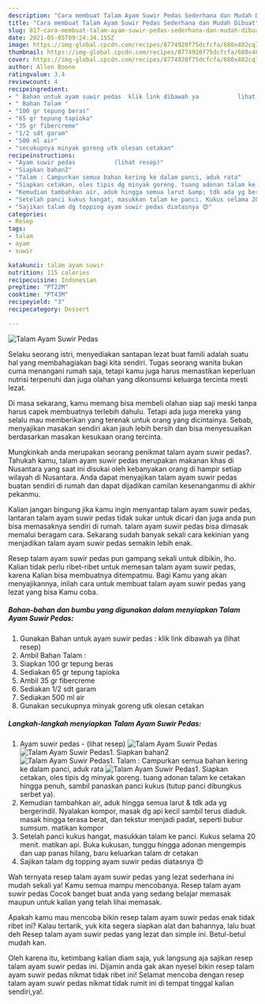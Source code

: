 ```yaml
---
description: "Cara membuat Talam Ayam Suwir Pedas Sederhana dan Mudah Dibuat"
title: "Cara membuat Talam Ayam Suwir Pedas Sederhana dan Mudah Dibuat"
slug: 817-cara-membuat-talam-ayam-suwir-pedas-sederhana-dan-mudah-dibuat
date: 2021-05-05T09:24:34.155Z
image: https://img-global.cpcdn.com/recipes/8774920f75dcfcfa/680x482cq70/talam-ayam-suwir-pedas-foto-resep-utama.jpg
thumbnail: https://img-global.cpcdn.com/recipes/8774920f75dcfcfa/680x482cq70/talam-ayam-suwir-pedas-foto-resep-utama.jpg
cover: https://img-global.cpcdn.com/recipes/8774920f75dcfcfa/680x482cq70/talam-ayam-suwir-pedas-foto-resep-utama.jpg
author: Allen Boone
ratingvalue: 3.4
reviewcount: 4
recipeingredient:
- " Bahan untuk ayam suwir pedas  klik link dibawah ya           lihat resep"
- " Bahan Talam "
- "100 gr tepung beras"
- "65 gr tepung tapioka"
- "35 gr fibercreme"
- "1/2 sdt garam"
- "500 ml air"
- "secukupnya minyak goreng utk olesan cetakan"
recipeinstructions:
- "Ayam suwir pedas           (lihat resep)"
- "Siapkan bahan2"
- "Talam : Campurkan semua bahan kering ke dalam panci, aduk rata"
- "Siapkan cetakan, oles tipis dg minyak goreng. tuang adonan talam ke cetakan hingga penuh, sambil panaskan panci kukus (tutup panci dibungkus serbet ya)."
- "Kemudian tambahkan air, aduk hingga semua larut &amp; tdk ada yg bergerindil. Nyalakan kompor, masak dg api kecil sambil terus diaduk. masak hingga terasa berat, dan tekstur menjadi padat, seperti bubur sumsum. matikan kompor"
- "Setelah panci kukus hangat, masukkan talam ke panci. Kukus selama 20 menit. matikan api. Buka kukusan, tunggu hingga adonan mengempis dan uap panas hilang, baru keluarkan talam dr cetakan"
- "Sajikan talam dg topping ayam suwir pedas diatasnya 😍"
categories:
- Resep
tags:
- talam
- ayam
- suwir

katakunci: talam ayam suwir 
nutrition: 115 calories
recipecuisine: Indonesian
preptime: "PT22M"
cooktime: "PT43M"
recipeyield: "3"
recipecategory: Dessert

---
```



![Talam Ayam Suwir Pedas](https://img-global.cpcdn.com/recipes/8774920f75dcfcfa/680x482cq70/talam-ayam-suwir-pedas-foto-resep-utama.jpg)

Selaku seorang istri, menyediakan santapan lezat buat famili adalah suatu hal yang membahagiakan bagi kita sendiri. Tugas seorang  wanita bukan cuma menangani rumah saja, tetapi kamu juga harus memastikan keperluan nutrisi terpenuhi dan juga olahan yang dikonsumsi keluarga tercinta mesti lezat.

Di masa  sekarang, kamu memang bisa membeli olahan siap saji meski tanpa harus capek membuatnya terlebih dahulu. Tetapi ada juga mereka yang selalu mau memberikan yang terenak untuk orang yang dicintainya. Sebab, menyajikan masakan sendiri akan jauh lebih bersih dan bisa menyesuaikan berdasarkan masakan kesukaan orang tercinta. 



Mungkinkah anda merupakan seorang penikmat talam ayam suwir pedas?. Tahukah kamu, talam ayam suwir pedas merupakan makanan khas di Nusantara yang saat ini disukai oleh kebanyakan orang di hampir setiap wilayah di Nusantara. Anda dapat menyajikan talam ayam suwir pedas buatan sendiri di rumah dan dapat dijadikan camilan kesenanganmu di akhir pekanmu.

Kalian jangan bingung jika kamu ingin menyantap talam ayam suwir pedas, lantaran talam ayam suwir pedas tidak sukar untuk dicari dan juga anda pun bisa memasaknya sendiri di rumah. talam ayam suwir pedas bisa dimasak memalui beragam cara. Sekarang sudah banyak sekali cara kekinian yang menjadikan talam ayam suwir pedas semakin lebih enak.

Resep talam ayam suwir pedas pun gampang sekali untuk dibikin, lho. Kalian tidak perlu ribet-ribet untuk memesan talam ayam suwir pedas, karena Kalian bisa membuatnya ditempatmu. Bagi Kamu yang akan menyajikannya, inilah cara untuk membuat talam ayam suwir pedas yang lezat yang bisa Kamu coba.

<!--inarticleads1-->

##### Bahan-bahan dan bumbu yang digunakan dalam menyiapkan Talam Ayam Suwir Pedas:

1. Gunakan  Bahan untuk ayam suwir pedas : klik link dibawah ya           (lihat resep)
1. Ambil  Bahan Talam :
1. Siapkan 100 gr tepung beras
1. Sediakan 65 gr tepung tapioka
1. Ambil 35 gr fibercreme
1. Sediakan 1/2 sdt garam
1. Sediakan 500 ml air
1. Gunakan secukupnya minyak goreng utk olesan cetakan




<!--inarticleads2-->

##### Langkah-langkah menyiapkan Talam Ayam Suwir Pedas:

1. Ayam suwir pedas -           (lihat resep)
<img src="https://img-global.cpcdn.com/steps/298646bfc7bac2dc/160x128cq70/talam-ayam-suwir-pedas-langkah-memasak-1-foto.jpg" alt="Talam Ayam Suwir Pedas"><img src="https://img-global.cpcdn.com/steps/f935d0b00114f626/160x128cq70/talam-ayam-suwir-pedas-langkah-memasak-1-foto.jpg" alt="Talam Ayam Suwir Pedas">1. Siapkan bahan2
<img src="https://img-global.cpcdn.com/steps/935411580bd1835a/160x128cq70/talam-ayam-suwir-pedas-langkah-memasak-2-foto.jpg" alt="Talam Ayam Suwir Pedas">1. Talam : Campurkan semua bahan kering ke dalam panci, aduk rata
<img src="https://img-global.cpcdn.com/steps/1cb64acf389fc356/160x128cq70/talam-ayam-suwir-pedas-langkah-memasak-3-foto.jpg" alt="Talam Ayam Suwir Pedas">1. Siapkan cetakan, oles tipis dg minyak goreng. tuang adonan talam ke cetakan hingga penuh, sambil panaskan panci kukus (tutup panci dibungkus serbet ya).
1. Kemudian tambahkan air, aduk hingga semua larut &amp; tdk ada yg bergerindil. Nyalakan kompor, masak dg api kecil sambil terus diaduk. masak hingga terasa berat, dan tekstur menjadi padat, seperti bubur sumsum. matikan kompor
1. Setelah panci kukus hangat, masukkan talam ke panci. Kukus selama 20 menit. matikan api. Buka kukusan, tunggu hingga adonan mengempis dan uap panas hilang, baru keluarkan talam dr cetakan
1. Sajikan talam dg topping ayam suwir pedas diatasnya 😍




Wah ternyata resep talam ayam suwir pedas yang lezat sederhana ini mudah sekali ya! Kamu semua mampu mencobanya. Resep talam ayam suwir pedas Cocok banget buat anda yang sedang belajar memasak maupun untuk kalian yang telah lihai memasak.

Apakah kamu mau mencoba bikin resep talam ayam suwir pedas enak tidak ribet ini? Kalau tertarik, yuk kita segera siapkan alat dan bahannya, lalu buat deh Resep talam ayam suwir pedas yang lezat dan simple ini. Betul-betul mudah kan. 

Oleh karena itu, ketimbang kalian diam saja, yuk langsung aja sajikan resep talam ayam suwir pedas ini. Dijamin anda gak akan nyesel bikin resep talam ayam suwir pedas nikmat tidak ribet ini! Selamat mencoba dengan resep talam ayam suwir pedas nikmat tidak rumit ini di tempat tinggal kalian sendiri,ya!.

